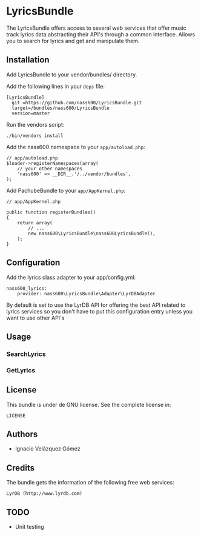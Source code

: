 LyricsBundle
==================

The LyricsBundle offers access to several web services that offer music track lyrics data abstracting their API's
through a common interface. Allows you to search for lyrics and get and manipulate them.


Installation
------------

Add LyricsBundle to your vendor/bundles/ directory.

Add the following lines in your ``deps`` file:

    [LyricsBundle]
      git =https://github.com/nass600/LyricsBundle.git
      target=/bundles/nass600/LyricsBundle
      version=master

Run the vendors script:

    ./bin/vendors install

Add the nass600 namespace to your `app/autoload.php`:

    // app/autoload.php
    $loader->registerNamespaces(array(
        // your other namespaces
        'nass600' => __DIR__.'/../vendor/bundles',
    );


Add PachubeBundle to your `app/AppKernel.php`:

    // app/AppKernel.php

    public function registerBundles()
    {
        return array(
            // ...
            new nass600\LyricsBundle\nass600LyricsBundle(),
        );
    }

Configuration
-------------

Add the lyrics class adapter to your app/config.yml:

	nass600_lyrics:
        provider: nass600\LyricsBundle\Adapter\LyrDBAdapter


By default is set to use the LyrDB API for offering the best API related to lyrics services so you don't have to put
this configuration entry unless you want to use other API's


Usage
-----

### SearchLyrics

### GetLyrics


License
-------

This bundle is under de GNU license. See the complete license in:

    LICENSE

Authors
-------

- Ignacio Velázquez Gómez

Credits
-------

The bundle gets the information of the following free web services:

	LyrDB (http://www.lyrdb.com)

TODO
----

- Unit testing
